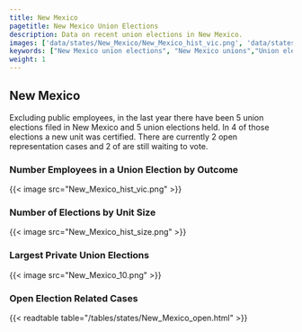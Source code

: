```yaml
---
title: New Mexico
pagetitle: New Mexico Union Elections
description: Data on recent union elections in New Mexico.
images: ['data/states/New_Mexico/New_Mexico_hist_vic.png', 'data/states/New_Mexico/New_Mexico_hist_size.png', 'data/states/New_Mexico/New_Mexico_10.png']
keywords: ["New Mexico union elections", "New Mexico unions","Union elections"]
weight: 1
---
```

##  New Mexico

Excluding public employees, in the last year there have been 5 union elections filed in New Mexico and 5 union elections held. In 4 of those elections a new unit was certified. There are currently 2 open representation cases and 2 of are still waiting to vote.

### Number Employees in a Union Election by Outcome
{{< image src="New_Mexico_hist_vic.png" >}}

### Number of Elections by Unit Size
{{< image src="New_Mexico_hist_size.png" >}}

### Largest Private Union Elections
{{< image src="New_Mexico_10.png" >}}

### Open Election Related Cases
{{< readtable table="/tables/states/New_Mexico_open.html" >}}

